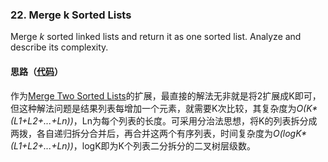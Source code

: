 ### 22. Merge k Sorted Lists

Merge *k* sorted linked lists and return it as one sorted list. Analyze and describe its complexity.

#### 思路（[代码](https://github.com/sherlock-y/LeetCode/blob/master/src/main/java/org/sherlocky/leetcode/linkedlist/mergekSortedLists/Solution.java)）

作为[Merge Two Sorted Lists](https://leetcode.com/problems/merge-two-sorted-lists/description/)的扩展，最直接的解法无非就是将2扩展成K即可，但这种解法问题是结果列表每增加一个元素，就需要K次比较，其复杂度为*O(K\*(L1+L2+...+Ln))*，Ln为每个列表的长度。可采用分治法思想，将K的列表拆分成两拨，各自递归拆分合并后，再合并这两个有序列表，时间复杂度为*O(logK\*(L1+L2+...+Ln))*，logK即为K个列表二分拆分的二叉树层级数。